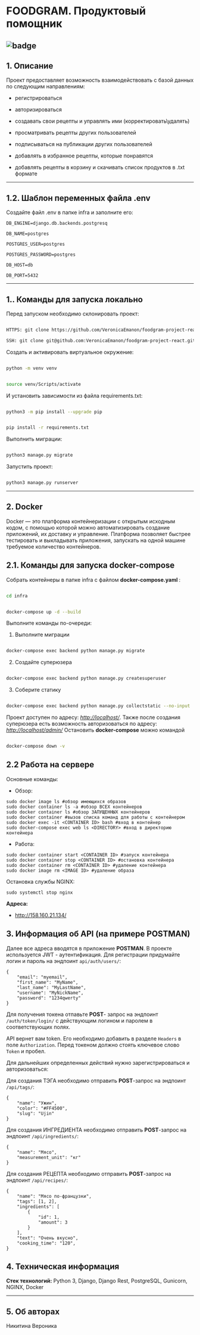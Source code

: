 # FOODGRAM. Продуктовый помощник
  
![badge](https://github.com/VeronicaEmanon/foodgram-project-react/actions/workflows/main.yml/badge.svg)
---

## 1. Описание

  
Проект предоставляет возможность взаимодействовать с базой данных по следующим направлениям:

- регистрироваться

- авторизироваться

- создавать свои рецепты и управлять ими (корректировать\удалять)

- просматривать рецепты других пользователей

- подписываться на публикации других пользователей

- добавлять в избранное рецепты, которые понравятся

- добавлять рецепты в корзину и скачивать список продуктов в .txt формате

  

---
## 1.2. Шаблон переменных файла  .env

Создайте файл .env в папке infra и заполните его:

	DB_ENGINE=django.db.backends.postgresq

	DB_NAME=postgres

	POSTGRES_USER=postgres

	POSTGRES_PASSWORD=postgres

	DB_HOST=db

	DB_PORT=5432

---

## 1.. Команды для запуска локально

  

Перед запуском необходимо склонировать проект:

```bash

HTTPS: git clone https://github.com/VeronicaEmanon/foodgram-project-react.git

SSH: git clone git@github.com:VeronicaEmanon/foodgram-project-react.git

```

  

Cоздать и активировать виртуальное окружение:

```bash

python -m venv venv

```

```bash

source venv/Scripts/activate

```

  

И установить зависимости из файла requirements.txt:

```bash

python3 -m pip install --upgrade pip

```

```bash

pip install -r requirements.txt

```

  

Выполнить миграции:

```bash

python3 manage.py migrate

```

  

Запустить проект:

```bash

python3 manage.py runserver

```

---
## 2. Docker 
Docker — это платформа контейнеризации с открытым исходным кодом, с помощью которой можно автоматизировать создание приложений, их доставку и управление. Платформа позволяет быстрее тестировать и выкладывать приложения, запускать на одной машине требуемое количество контейнеров.

## 2.1. Команды для запуска docker-compose
Собрать контейнеры в папке infra с файлом <b>docker-compose.yaml </b>:
```bash

cd infra

```
```bash

docker-compose up -d --build

```
Выполните команды по-очереди:
1. Выполните миграции
```bash

docker-compose exec backend python manage.py migrate

```
2. Создайте суперюзера
```bash

docker-compose exec backend python manage.py createsuperuser

```
3.  Соберите статику
```bash

docker-compose exec backend python manage.py collectstatic --no-input

```
Проект доступен по адресу:
_[http://localhost/](http://localhost/)_.
Также после создания суперюзера есть возможность авторизоваться по адресу:
_[http://localhost/admin/](http://localhost/admin/)_
Остановить <b>docker-compose</b> можно командой
```bash

docker-compose down -v

```

## 2.2 Работа на сервере
Основные команды:
- Обзор:

```
sudo docker image ls #обзор имеющихся образов
sudo docker container ls -a #обзор ВСЕХ контейнеров
sudo docker container ls #обзор ЗАПУЩЕННЫХ контейнеров
sudo docker container #вызов списка команд для работы с контейнером
sudo docker exec -it <CONTAINER ID> bash #вход в контейнер
sudo docker-compose exec web ls <DIRECTORY> #вход в директорию контейнера
```
- Работа:
```
sudo docker container start <CONTAINER ID> #запуск контейнера
sudo docker container stop <CONTAINER ID> #остановка контейнера
sudo docker container rm <CONTAINER ID> #удаление контейнера
sudo docker image rm <IMAGE ID> #удаление образа
```
Остановка службы NGINX:

`
sudo systemctl stop nginx
`

<b>Адреса: </b>
- http://158.160.21.134/

## 3. Информация об API (на примере POSTMAN)
Далее все адреса вводятся в приложение <b>POSTMAN</b>.
В проекте используется JWT - аутентификация. Для регистрации придумайте логин и пароль на эндпоинт `api/auth/users/`:
```
{
    "email": "myemail",
    "first_name": "MyName",
    "last_name": "MyLastName",
	"username": "MyNickName",
	"password": "1234qwerty"
}
```
Для получения токена отпавьте <b>POST</b>- запрос на эндпоинт `/auth/token/login/` с действующим логином и паролем в соответствующих полях.

API вернет вам token. Его необходимо добавить в разделе `Headers` в поле `Authorization`. Перед токеном должно стоять ключевое слово `Token` и пробел.

Для дальнейших определенных действий нужно зарегистрироваться и авторизоваться:

Для создания ТЭГА необходимо отправить <b>POST</b>-запрос на эндпоинт `/api/tags/`:
```
{
    "name": "Ужин",
    "color": "#FF4500",
    "slug": "Ujin"
}
```

Для создания ИНГРЕДИЕНТА необходимо отправить <b>POST</b>-запрос на эндпоинт `/api/ingredients/`:
```
{
    "name": "Мясо",
    "measurement_unit": "кг"
}
```

Для создания РЕЦЕПТА необходимо отправить <b>POST</b>-запрос на эндпоинт `/api/recipes/`:
```
{
    "name": "Мясо по-французки",
    "tags": [1, 2],
    "ingredients": [
        {
            "id": 1,
            "amount": 3
        }
    ],
	"text": "Очень вкусно",
    "cooking_time": "120",
}
```
## 4. Техническая информация

  

<b>Стек технологий:</b> Python 3, Django, Django Rest, PostgreSQL, Gunicorn, NGINX, Docker

  

---

## 5. Об авторах

Никитина Вероника
